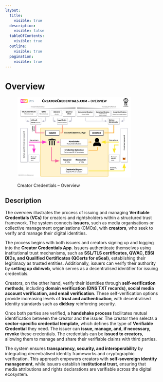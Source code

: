 ```yaml
---
layout:
  title:
    visible: true
  description:
    visible: false
  tableOfContents:
    visible: true
  outline:
    visible: true
  pagination:
    visible: true
---
```


# Overview

<div data-full-width="true"><figure><img src="../.gitbook/assets/Creator-Credentials-Overview.png" alt="" width="375"><figcaption><p>Creator Credentials – Overview</p></figcaption></figure></div>

## Description

The overview illustrates the process of issuing and managing **Verifiable Credentials (VCs)** for creators and rightsholders within a structured trust framework. The system connects **issuers**, such as media organisations or collective management organisations (CMOs), with **creators**, who seek to verify and manage their digital identities.

The process begins with both issuers and creators signing up and logging into the **Creator Credentials App**. Issuers authenticate themselves using institutional trust mechanisms, such as **SSL/TLS certificates, QWAC, EBSI DIDs, and Qualified Certificates (QCerts for eSeal)**, establishing their legitimacy as trusted entities. Additionally, issuers can verify their authority by **setting up did:web**, which serves as a decentralised identifier for issuing credentials.

Creators, on the other hand, verify their identities through **self-verification methods**, including **domain verification (DNS TXT records), social media account verification, and email verification**. These self-verification options provide increasing levels of **trust and authentication**, with decentralised identity standards such as **did:key** reinforcing security.

Once both parties are verified, a **handshake process** facilitates mutual identification between the creator and the issuer. The creator then selects a **sector-specific credential template**, which defines the type of **Verifiable Credential** they need. The issuer can **issue, manage, and, if necessary, revoke** these credentials. The credentials can be **issued to creators**, allowing them to manage and share their verifiable claims with third parties.

The system ensures **transparency, security, and interoperability** by integrating decentralised identity frameworks and cryptographic verification. This approach empowers creators with **self-sovereign identity management**, while issuers establish **institutional trust**, ensuring that media attributions and rights declarations are verifiable across the digital ecosystem.
